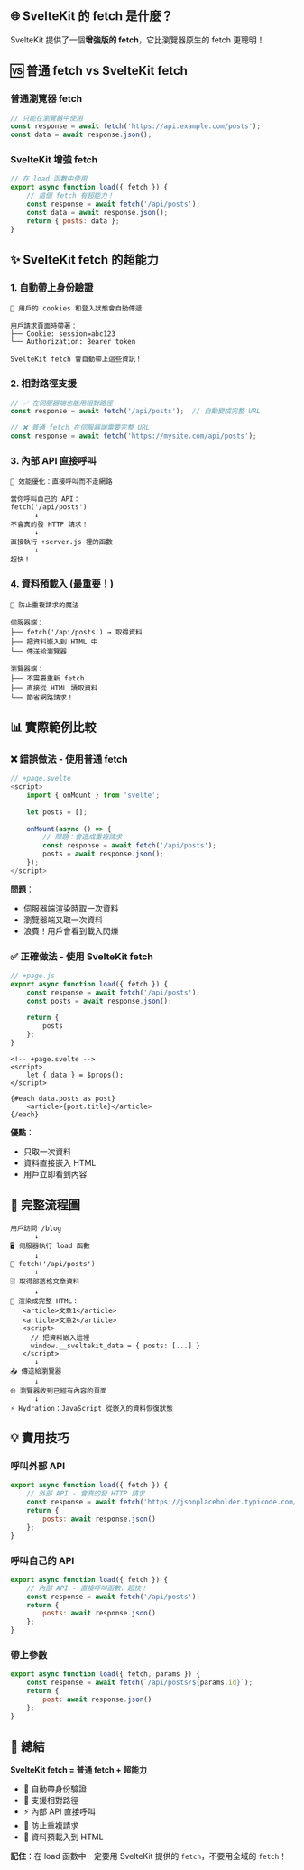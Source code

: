 ## 🌐 SvelteKit 的 fetch 是什麼？

SvelteKit 提供了一個**增強版的 fetch**，它比瀏覽器原生的 fetch 更聰明！

## 🆚 普通 fetch vs SvelteKit fetch

### 普通瀏覽器 fetch
````javascript
// 只能在瀏覽器中使用
const response = await fetch('https://api.example.com/posts');
const data = await response.json();
````

### SvelteKit 增強 fetch
````javascript
// 在 load 函數中使用
export async function load({ fetch }) {
    // 這個 fetch 有超能力！
    const response = await fetch('/api/posts');
    const data = await response.json();
    return { posts: data };
}
````

## ✨ SvelteKit fetch 的超能力

### 1. **自動帶上身份驗證**
```
🍪 用戶的 cookies 和登入狀態會自動傳遞

用戶請求頁面時帶著：
├── Cookie: session=abc123
└── Authorization: Bearer token

SvelteKit fetch 會自動帶上這些資訊！
```

### 2. **相對路徑支援**
````javascript
// ✅ 在伺服器端也能用相對路徑
const response = await fetch('/api/posts');  // 自動變成完整 URL

// ❌ 普通 fetch 在伺服器端需要完整 URL
const response = await fetch('https://mysite.com/api/posts');
````

### 3. **內部 API 直接呼叫**
```
🚀 效能優化：直接呼叫而不走網路

當你呼叫自己的 API：
fetch('/api/posts') 
      ↓
不會真的發 HTTP 請求！
      ↓
直接執行 +server.js 裡的函數
      ↓
超快！
```

### 4. **資料預載入 (最重要！)**
```
🎯 防止重複請求的魔法

伺服器端：
├── fetch('/api/posts') → 取得資料
├── 把資料嵌入到 HTML 中
└── 傳送給瀏覽器

瀏覽器端：
├── 不需要重新 fetch
├── 直接從 HTML 讀取資料
└── 節省網路請求！
```

## 📊 實際範例比較

### ❌ 錯誤做法 - 使用普通 fetch
````javascript
// +page.svelte
<script>
    import { onMount } from 'svelte';
    
    let posts = [];
    
    onMount(async () => {
        // 問題：會造成重複請求
        const response = await fetch('/api/posts');
        posts = await response.json();
    });
</script>
````

**問題**：
- 伺服器端渲染時取一次資料
- 瀏覽器端又取一次資料
- 浪費！用戶會看到載入閃爍

### ✅ 正確做法 - 使用 SvelteKit fetch
````javascript
// +page.js
export async function load({ fetch }) {
    const response = await fetch('/api/posts');
    const posts = await response.json();
    
    return {
        posts
    };
}
````

````svelte
<!-- +page.svelte -->
<script>
    let { data } = $props();
</script>

{#each data.posts as post}
    <article>{post.title}</article>
{/each}
````

**優點**：
- 只取一次資料
- 資料直接嵌入 HTML
- 用戶立即看到內容

## 🔄 完整流程圖

```
用戶訪問 /blog
      ↓
🖥️ 伺服器執行 load 函數
      ↓
📡 fetch('/api/posts') 
      ↓
🗄️ 取得部落格文章資料
      ↓
🎨 渲染成完整 HTML：
   <article>文章1</article>
   <article>文章2</article>
   <script>
     // 把資料嵌入這裡
     window.__sveltekit_data = { posts: [...] }
   </script>
      ↓
📤 傳送給瀏覽器
      ↓
🌐 瀏覽器收到已經有內容的頁面
      ↓
⚡ Hydration：JavaScript 從嵌入的資料恢復狀態
```

## 💡 實用技巧

### 呼叫外部 API
````javascript
export async function load({ fetch }) {
    // 外部 API - 會真的發 HTTP 請求
    const response = await fetch('https://jsonplaceholder.typicode.com/posts');
    return {
        posts: await response.json()
    };
}
````

### 呼叫自己的 API
````javascript
export async function load({ fetch }) {
    // 內部 API - 直接呼叫函數，超快！
    const response = await fetch('/api/posts');
    return {
        posts: await response.json()
    };
}
````

### 帶上參數
````javascript
export async function load({ fetch, params }) {
    const response = await fetch(`/api/posts/${params.id}`);
    return {
        post: await response.json()
    };
}
````

## 🎯 總結

**SvelteKit fetch = 普通 fetch + 超能力**

- 🍪 自動帶身份驗證
- 🔗 支援相對路徑  
- ⚡ 內部 API 直接呼叫
- 🚫 防止重複請求
- 🎨 資料預載入到 HTML

**記住**：在 load 函數中一定要用 SvelteKit 提供的 `fetch`，不要用全域的 `fetch`！